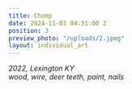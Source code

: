 ```yaml
---
title: Chomp
date: 2024-11-03 04:51:00 Z
position: 3
preview_photo: "/uploads/2.jpeg"
layout: individual_art
---
```


*2022, Lexington KY* <br>
*wood, wire, deer teeth, paint, nails*  